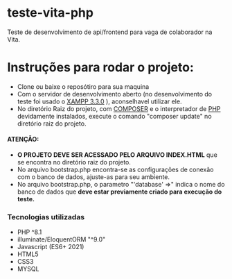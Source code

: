 # teste-vita-php

Teste de desenvolvimento de api/frontend para vaga de colaborador na Vita. 

# Instruções para rodar o projeto:

- Clone ou baixe o reposótiro para sua maquina
- Com o servidor de desenvolvimento aberto (no desenvolvimento do teste foi usado o [XAMPP 3.3.0](https://www.apachefriends.org/pt_br/index.html) ), aconselhavel utilizar ele.
- No diretório Raiz do projeto, com [COMPOSER](https://getcomposer.org/) e o interpretador de [PHP](https://www.php.net/) devidamente instalados, execute o comando "composer update"
 no diretório raiz do projeto.
 

 #### ATENÇÃO: 
 - **O PROJETO DEVE SER ACESSADO PELO ARQUIVO INDEX.HTML** que se encontra no diretório raiz do projeto.
 - No arquivo bootstrap.php encontra-se as configurações de conexão com o banco de dados, ajuste-as para seu ambiente.
 - No arquivo bootstrap.php, o parametro "'database' =>" indica o nome do banco de dados que **deve estar previamente criado para execução do teste.**
 
 
 
 ### Tecnologias utilizadas
 - PHP ^8.1
 - illuminate/EloquentORM "^9.0"
 - Javascript (ES6+ 2021)
 - HTML5
 - CSS3
 - MYSQL
